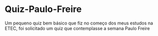 # Quiz-Paulo-Freire
 
Um pequeno quiz bem básico que fiz no começo dos meus estudos na ETEC, foi solicitado um quiz que contemplasse a semana Paulo Freire
